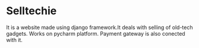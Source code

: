 # Selltechie
It is a website made using django framework.It deals with selling of old-tech gadgets.
Works on pycharm platform.
Payment gateway is also conected with it.
